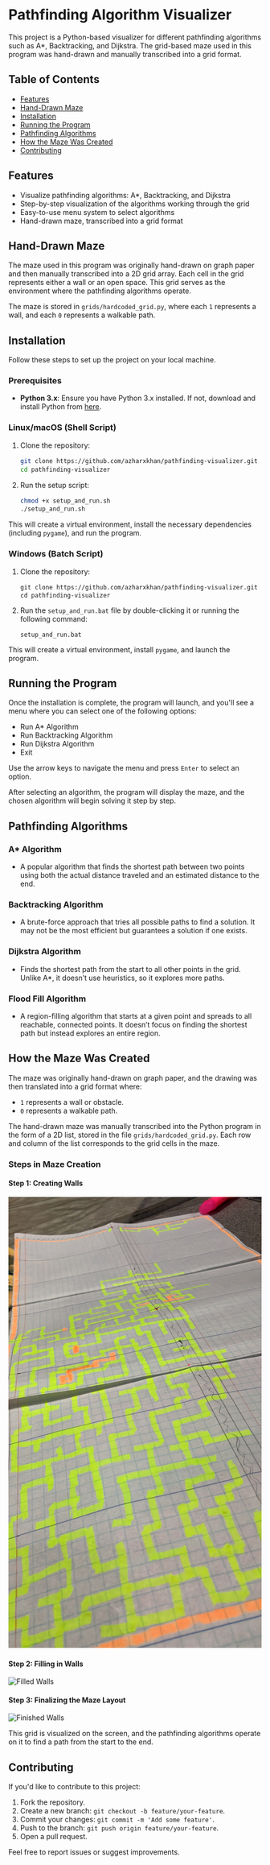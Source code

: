 # Pathfinding Algorithm Visualizer

This project is a Python-based visualizer for different pathfinding algorithms such as A*, Backtracking, and Dijkstra. The grid-based maze used in this program was hand-drawn and manually transcribed into a grid format.

## Table of Contents

- [Features](#features)
- [Hand-Drawn Maze](#hand-drawn-maze)
- [Installation](#installation)
- [Running the Program](#running-the-program)
- [Pathfinding Algorithms](#pathfinding-algorithms)
- [How the Maze Was Created](#how-the-maze-was-created)
- [Contributing](#contributing)

## Features

- Visualize pathfinding algorithms: A*, Backtracking, and Dijkstra
- Step-by-step visualization of the algorithms working through the grid
- Easy-to-use menu system to select algorithms
- Hand-drawn maze, transcribed into a grid format

## Hand-Drawn Maze

The maze used in this program was originally hand-drawn on graph paper and then manually transcribed into a 2D grid array. Each cell in the grid represents either a wall or an open space. This grid serves as the environment where the pathfinding algorithms operate.

The maze is stored in `grids/hardcoded_grid.py`, where each `1` represents a wall, and each `0` represents a walkable path.

## Installation

Follow these steps to set up the project on your local machine.

### Prerequisites

- **Python 3.x**: Ensure you have Python 3.x installed. If not, download and install Python from [here](https://www.python.org/downloads/).

### Linux/macOS (Shell Script)

1. Clone the repository:
   ```bash
   git clone https://github.com/azharxkhan/pathfinding-visualizer.git
   cd pathfinding-visualizer
   ```

2. Run the setup script:
   ```bash
   chmod +x setup_and_run.sh
   ./setup_and_run.sh
   ```

This will create a virtual environment, install the necessary dependencies (including `pygame`), and run the program.

### Windows (Batch Script)

1. Clone the repository:
   ```batch
   git clone https://github.com/azharxkhan/pathfinding-visualizer.git
   cd pathfinding-visualizer
   ```

2. Run the `setup_and_run.bat` file by double-clicking it or running the following command:
   ```batch
   setup_and_run.bat
   ```

This will create a virtual environment, install `pygame`, and launch the program.

## Running the Program

Once the installation is complete, the program will launch, and you'll see a menu where you can select one of the following options:

- Run A* Algorithm
- Run Backtracking Algorithm
- Run Dijkstra Algorithm
- Exit

Use the arrow keys to navigate the menu and press `Enter` to select an option.

After selecting an algorithm, the program will display the maze, and the chosen algorithm will begin solving it step by step.

## Pathfinding Algorithms

### A* Algorithm
- A popular algorithm that finds the shortest path between two points using both the actual distance traveled and an estimated distance to the end.

### Backtracking Algorithm
- A brute-force approach that tries all possible paths to find a solution. It may not be the most efficient but guarantees a solution if one exists.

### Dijkstra Algorithm
- Finds the shortest path from the start to all other points in the grid. Unlike A*, it doesn’t use heuristics, so it explores more paths.

### Flood Fill Algorithm
- A region-filling algorithm that starts at a given point and spreads to all reachable, connected points. It doesn’t focus on finding the shortest path but instead explores an entire region.

## How the Maze Was Created

The maze was originally hand-drawn on graph paper, and the drawing was then translated into a grid format where:
- `1` represents a wall or obstacle.
- `0` represents a walkable path.

The hand-drawn maze was manually transcribed into the Python program in the form of a 2D list, stored in the file `grids/hardcoded_grid.py`. Each row and column of the list corresponds to the grid cells in the maze.

### Steps in Maze Creation

#### Step 1: Creating Walls
![Creating Walls](./images/create_walls.JPG)

#### Step 2: Filling in Walls
![Filled Walls](./images/filled_walls.jpg)

#### Step 3: Finalizing the Maze Layout
![Finished Walls](./images/finished_walls.jpg)

This grid is visualized on the screen, and the pathfinding algorithms operate on it to find a path from the start to the end.

## Contributing

If you'd like to contribute to this project:
1. Fork the repository.
2. Create a new branch: `git checkout -b feature/your-feature`.
3. Commit your changes: `git commit -m 'Add some feature'`.
4. Push to the branch: `git push origin feature/your-feature`.
5. Open a pull request.

Feel free to report issues or suggest improvements.


